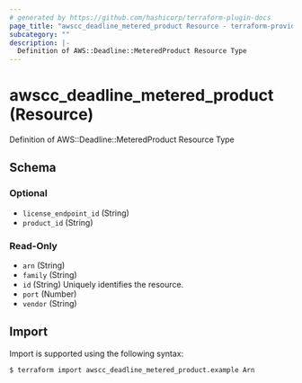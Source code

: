 ```yaml
---
# generated by https://github.com/hashicorp/terraform-plugin-docs
page_title: "awscc_deadline_metered_product Resource - terraform-provider-awscc"
subcategory: ""
description: |-
  Definition of AWS::Deadline::MeteredProduct Resource Type
---
```


# awscc_deadline_metered_product (Resource)

Definition of AWS::Deadline::MeteredProduct Resource Type



<!-- schema generated by tfplugindocs -->
## Schema

### Optional

- `license_endpoint_id` (String)
- `product_id` (String)

### Read-Only

- `arn` (String)
- `family` (String)
- `id` (String) Uniquely identifies the resource.
- `port` (Number)
- `vendor` (String)

## Import

Import is supported using the following syntax:

```shell
$ terraform import awscc_deadline_metered_product.example Arn
```
